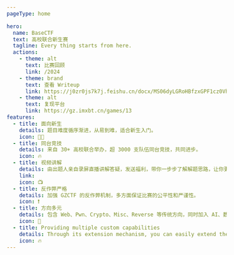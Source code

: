 ```yaml
---
pageType: home

hero:
  name: BaseCTF
  text: 高校联合新生赛
  tagline: Every thing starts from here.
  actions:
    - theme: alt
      text: 比赛回顾
      link: /2024
    - theme: brand
      text: 查看 Writeup
      link: https://j0zr0js7k7j.feishu.cn/docx/MS06dyLGRoHBfzxGPF1cz0VhnGh
    - theme: alt
      text: 复现平台
      link: https://gz.imxbt.cn/games/13
features:
  - title: 面向新生
    details: 题目难度循序渐进，从易到难，适合新生入门。
    icon: 🧑‍🎓
  - title: 同台竞技
    details: 来自 30+ 高校联合举办，超 3000 支队伍同台竞技，共同进步。
    icon: 🔥
  - title: 视频讲解
    details: 由出题人亲自录屏直播讲解答疑，发送福利，带你一步步了解解题思路，让你更快上手。
    link: 
    icon: 📺
  - title: 反作弊严格
    details: 加强 GZCTF 的反作弊机制，多方面保证比赛的公平性和严谨性。
    icon: ❗
  - title: 方向多元
    details: 包含 Web、Pwn、Crypto、Misc、Reverse 等传统方向，同时加入 AI、数据安全 等新兴方向。
    icon: 🌈
  - title: Providing multiple custom capabilities
    details: Through its extension mechanism, you can easily extend theme UI and build process.
    icon: 🔥
---
```

